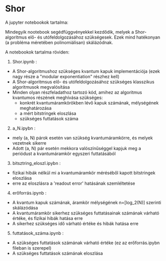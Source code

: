 # Shor
A jupyter notebookok tartalma:

Mindegyik nootebook segédfüggvényekkel kezdődik, melyek a Shor-algoritmus elő- és utófeldolgozásához szükségesek.
Ezek mind hatékonyan (a probléma méretében polinomiálisan) skálázódnak.

A notebookok tartalma röviden:
1. Shor.ipynb :
  - A Shor-algoritmushoz szükséges kvantum kapuk implementációja (ezek nagy része a "modular exponentiation" részhez kell)
  - A Shor-algoritmsus elő- és utófeldolgozásához szükséges klasszikus algoritmusok megvalósítása
  - Minden olyan részfeladathoz tartozó kód, amihez az algoritmus kvantumos részének meghívása szükséges:
    - konkrét kvantumáramkörökben lévő kapuk számának, mélységének meghatározása
    - a mért bitstringek eloszlása
    - szükséges futtatások száma


2. a_N.ipybn :
  - mely (a, N) párok esetén van szükség kvantumáramkörre, és melyek vezetnek sikerre
  - Adott (a, N) pár esetén mekkora valószínűséggel kapjuk meg a periódust a kvantumáramkör egyszeri futtatásából

3. bitsztring_eloszl.ipybn : 
  - fizikai hibák nélkül mi a kvantumáramkör méréséből kapott bitstringek eloszlása
  - erre az eloszlásra a 'readout error' hatásának szemléltetése

4. erőforrás.ipynb :
  - A kvantum kapuk számának, áramkör mélységének n=[log_2(N)] szerinti skálázódása
  - A kvantumáramkör sikerhez szükséges futtatásainak számának várható értéke, és fizikai hibák hatása erre
  - A sikerhez szükséges idő várható értéke és hibák hatása erre

5. futtatások_száma.ipynb :
  - A szükséges futtatások számának várható értéke (ez az erőforrás.ipybn fileban is szerepel)
  - A szükséges futtatások számának eloszlása
